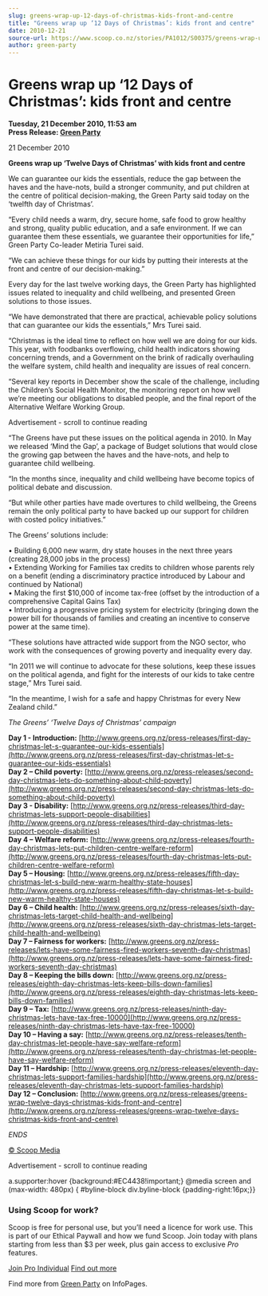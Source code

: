 ```yaml
---
slug: greens-wrap-up-12-days-of-christmas-kids-front-and-centre
title: "Greens wrap up ‘12 Days of Christmas’: kids front and centre"
date: 2010-12-21
source-url: https://www.scoop.co.nz/stories/PA1012/S00375/greens-wrap-up-12-days-of-christmas-kids-front-and-centre.htm
author: green-party
---
```

Greens wrap up ‘12 Days of Christmas’: kids front and centre
============================================================

**Tuesday, 21 December 2010, 11:53 am**  
**Press Release: [Green Party](https://info.scoop.co.nz/Green_Party)**

21 December 2010

**Greens wrap up ‘Twelve Days of Christmas’ with kids front and centre**

We can guarantee our kids the essentials, reduce the gap between the haves and the have-nots, build a stronger community, and put children at the centre of political decision-making, the Green Party said today on the ‘twelfth day of Christmas’.

“Every child needs a warm, dry, secure home, safe food to grow healthy and strong, quality public education, and a safe environment. If we can guarantee them these essentials, we guarantee their opportunities for life,” Green Party Co-leader Metiria Turei said.

“We can achieve these things for our kids by putting their interests at the front and centre of our decision-making.”

Every day for the last twelve working days, the Green Party has highlighted issues related to inequality and child wellbeing, and presented Green solutions to those issues.

“We have demonstrated that there are practical, achievable policy solutions that can guarantee our kids the essentials,” Mrs Turei said.

“Christmas is the ideal time to reflect on how well we are doing for our kids. This year, with foodbanks overflowing, child health indicators showing concerning trends, and a Government on the brink of radically overhauling the welfare system, child health and inequality are issues of real concern.

“Several key reports in December show the scale of the challenge, including the Children’s Social Health Monitor, the monitoring report on how well we’re meeting our obligations to disabled people, and the final report of the Alternative Welfare Working Group.

Advertisement - scroll to continue reading





“The Greens have put these issues on the political agenda in 2010. In May we released ‘Mind the Gap’, a package of Budget solutions that would close the growing gap between the haves and the have-nots, and help to guarantee child wellbeing.

“In the months since, inequality and child wellbeing have become topics of political debate and discussion.

“But while other parties have made overtures to child wellbeing, the Greens remain the only political party to have backed up our support for children with costed policy initiatives.”

The Greens’ solutions include:

• Building 6,000 new warm, dry state houses in the next three years (creating 28,000 jobs in the process)  
• Extending Working for Families tax credits to children whose parents rely on a benefit (ending a discriminatory practice introduced by Labour and continued by National)  
• Making the first $10,000 of income tax-free (offset by the introduction of a comprehensive Capital Gains Tax)  
• Introducing a progressive pricing system for electricity (bringing down the power bill for thousands of families and creating an incentive to conserve power at the same time).

“These solutions have attracted wide support from the NGO sector, who work with the consequences of growing poverty and inequality every day.

“In 2011 we will continue to advocate for these solutions, keep these issues on the political agenda, and fight for the interests of our kids to take centre stage,” Mrs Turei said.

“In the meantime, I wish for a safe and happy Christmas for every New Zealand child.”

_The Greens’ ‘Twelve Days of Christmas’ campaign_

**Day 1 - Introduction:** [http://www.greens.org.nz/press-releases/first-day-christmas-let-s-guarantee-our-kids-essentials](http://www.greens.org.nz/press-releases/first-day-christmas-let-s-guarantee-our-kids-essentials)  
**Day 2 – Child poverty:** [http://www.greens.org.nz/press-releases/second-day-christmas-lets-do-something-about-child-poverty](http://www.greens.org.nz/press-releases/second-day-christmas-lets-do-something-about-child-poverty)  
**Day 3 - Disability:** [http://www.greens.org.nz/press-releases/third-day-christmas-lets-support-people-disabilities](http://www.greens.org.nz/press-releases/third-day-christmas-lets-support-people-disabilities)  
**Day 4 – Welfare reform:** [http://www.greens.org.nz/press-releases/fourth-day-christmas-lets-put-children-centre-welfare-reform](http://www.greens.org.nz/press-releases/fourth-day-christmas-lets-put-children-centre-welfare-reform)  
**Day 5 – Housing:** [http://www.greens.org.nz/press-releases/fifth-day-christmas-let-s-build-new-warm-healthy-state-houses](http://www.greens.org.nz/press-releases/fifth-day-christmas-let-s-build-new-warm-healthy-state-houses)  
**Day 6 – Child health:** [http://www.greens.org.nz/press-releases/sixth-day-christmas-lets-target-child-health-and-wellbeing](http://www.greens.org.nz/press-releases/sixth-day-christmas-lets-target-child-health-and-wellbeing)  
**Day 7 – Fairness for workers:** [http://www.greens.org.nz/press-releases/lets-have-some-fairness-fired-workers-seventh-day-christmas](http://www.greens.org.nz/press-releases/lets-have-some-fairness-fired-workers-seventh-day-christmas)  
**Day 8 – Keeping the bills down:** [http://www.greens.org.nz/press-releases/eighth-day-christmas-lets-keep-bills-down-families](http://www.greens.org.nz/press-releases/eighth-day-christmas-lets-keep-bills-down-families)  
**Day 9 – Tax:** [http://www.greens.org.nz/press-releases/ninth-day-christmas-lets-have-tax-free-10000](http://www.greens.org.nz/press-releases/ninth-day-christmas-lets-have-tax-free-10000)  
**Day 10 – Having a say:** [http://www.greens.org.nz/press-releases/tenth-day-christmas-let-people-have-say-welfare-reform](http://www.greens.org.nz/press-releases/tenth-day-christmas-let-people-have-say-welfare-reform)  
**Day 11 – Hardship:** [http://www.greens.org.nz/press-releases/eleventh-day-christmas-lets-support-families-hardship](http://www.greens.org.nz/press-releases/eleventh-day-christmas-lets-support-families-hardship)  
**Day 12 – Conclusion:** [http://www.greens.org.nz/press-releases/greens-wrap-twelve-days-christmas-kids-front-and-centre](http://www.greens.org.nz/press-releases/greens-wrap-twelve-days-christmas-kids-front-and-centre)

_ENDS_

[© Scoop Media](http://www.scoop.co.nz/about/terms.html)  

Advertisement - scroll to continue reading



a.supporter:hover {background:#EC4438!important;} @media screen and (max-width: 480px) { #byline-block div.byline-block {padding-right:16px;}}

### Using Scoop for work?

Scoop is free for personal use, but you’ll need a licence for work use. This is part of our Ethical Paywall and how we fund Scoop. Join today with plans starting from less than $3 per week, plus gain access to exclusive _Pro_ features.  
  
[Join Pro Individual](https://pro.scoop.co.nz/Individual/?from=ProIn24) [Find out more](https://pro.scoop.co.nz/using-scoop-for-work/?from=ProIn24)

Find more from [Green Party](https://info.scoop.co.nz/Green_Party) on InfoPages.